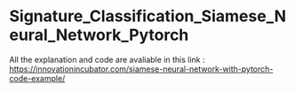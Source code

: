 # Signature_Classification_Siamese_Neural_Network_Pytorch

All the explanation and code are avaliable in this link : https://innovationincubator.com/siamese-neural-network-with-pytorch-code-example/
